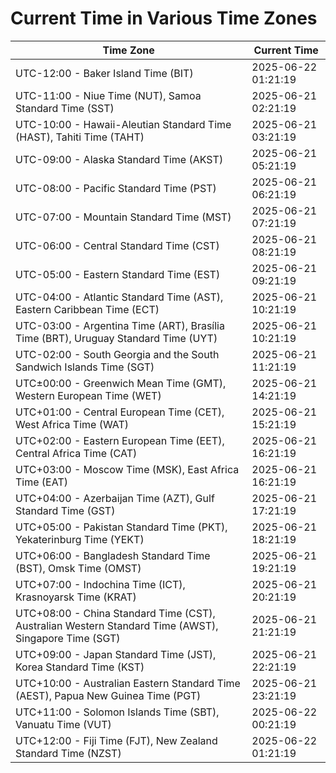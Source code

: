 # Current Time in Various Time Zones

| Time Zone | Current Time |
|-----------|--------------|
| UTC-12:00 - Baker Island Time (BIT) | 2025-06-22 01:21:19 |
| UTC-11:00 - Niue Time (NUT), Samoa Standard Time (SST) | 2025-06-21 02:21:19 |
| UTC-10:00 - Hawaii-Aleutian Standard Time (HAST), Tahiti Time (TAHT) | 2025-06-21 03:21:19 |
| UTC-09:00 - Alaska Standard Time (AKST) | 2025-06-21 05:21:19 |
| UTC-08:00 - Pacific Standard Time (PST) | 2025-06-21 06:21:19 |
| UTC-07:00 - Mountain Standard Time (MST) | 2025-06-21 07:21:19 |
| UTC-06:00 - Central Standard Time (CST) | 2025-06-21 08:21:19 |
| UTC-05:00 - Eastern Standard Time (EST) | 2025-06-21 09:21:19 |
| UTC-04:00 - Atlantic Standard Time (AST), Eastern Caribbean Time (ECT) | 2025-06-21 10:21:19 |
| UTC-03:00 - Argentina Time (ART), Brasília Time (BRT), Uruguay Standard Time (UYT) | 2025-06-21 10:21:19 |
| UTC-02:00 - South Georgia and the South Sandwich Islands Time (SGT) | 2025-06-21 11:21:19 |
| UTC±00:00 - Greenwich Mean Time (GMT), Western European Time (WET) | 2025-06-21 14:21:19 |
| UTC+01:00 - Central European Time (CET), West Africa Time (WAT) | 2025-06-21 15:21:19 |
| UTC+02:00 - Eastern European Time (EET), Central Africa Time (CAT) | 2025-06-21 16:21:19 |
| UTC+03:00 - Moscow Time (MSK), East Africa Time (EAT) | 2025-06-21 16:21:19 |
| UTC+04:00 - Azerbaijan Time (AZT), Gulf Standard Time (GST) | 2025-06-21 17:21:19 |
| UTC+05:00 - Pakistan Standard Time (PKT), Yekaterinburg Time (YEKT) | 2025-06-21 18:21:19 |
| UTC+06:00 - Bangladesh Standard Time (BST), Omsk Time (OMST) | 2025-06-21 19:21:19 |
| UTC+07:00 - Indochina Time (ICT), Krasnoyarsk Time (KRAT) | 2025-06-21 20:21:19 |
| UTC+08:00 - China Standard Time (CST), Australian Western Standard Time (AWST), Singapore Time (SGT) | 2025-06-21 21:21:19 |
| UTC+09:00 - Japan Standard Time (JST), Korea Standard Time (KST) | 2025-06-21 22:21:19 |
| UTC+10:00 - Australian Eastern Standard Time (AEST), Papua New Guinea Time (PGT) | 2025-06-21 23:21:19 |
| UTC+11:00 - Solomon Islands Time (SBT), Vanuatu Time (VUT) | 2025-06-22 00:21:19 |
| UTC+12:00 - Fiji Time (FJT), New Zealand Standard Time (NZST) | 2025-06-22 01:21:19 |
